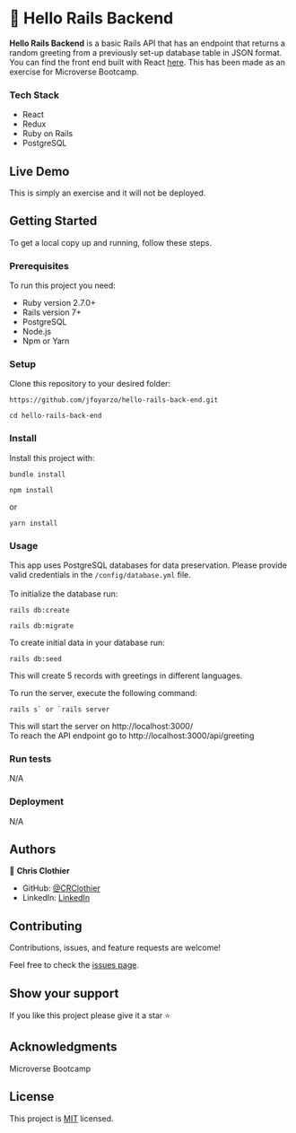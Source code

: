 # 📖 Hello Rails Backend
**Hello Rails Backend** is a basic Rails API that has an endpoint that returns a random greeting from a previously set-up database table in JSON format. You can find the front end built with React [here](https://github.com/crclothier/hello-react-front-end).  This has been made as an exercise for Microverse Bootcamp.

### Tech Stack
- React
- Redux
- Ruby on Rails
- PostgreSQL

## Live Demo

This is simply an exercise and it will not be deployed.

## Getting Started

To get a local copy up and running, follow these steps.

### Prerequisites
To run this project you need:
- Ruby version 2.7.0+
- Rails version 7+
- PostgreSQL
- Node.js
- Npm or Yarn

### Setup

Clone this repository to your desired folder:

```
https://github.com/jfoyarzo/hello-rails-back-end.git
```

```
cd hello-rails-back-end
```

### Install

Install this project with:

```
bundle install
```
```
npm install
```
or
```
yarn install
```

### Usage

This app uses PostgreSQL databases for data preservation. Please provide valid credentials in the `/config/database.yml` file.<br><br>
To initialize the database run:<br>
```
rails db:create
```
```
rails db:migrate
```
To create initial data in your database run:
```
rails db:seed
```
This will create 5 records with greetings in different languages.

To run the server, execute the following command:
```
rails s` or `rails server
```
This will start the server on http://localhost:3000/<br>
To reach the API endpoint go to http://localhost:3000/api/greeting

### Run tests
N/A

### Deployment
N/A

## Authors

👤 **Chris Clothier**

- GitHub: [@CRClothier](https://github.com/crclothier)
- LinkedIn: [LinkedIn](https://www.linkedin.com/in/crclothier)

## Contributing

Contributions, issues, and feature requests are welcome!

Feel free to check the [issues page](https://github.com/crclothier/hello-rails-back-end/issues/).

## Show your support

If you like this project please give it a star ⭐

## Acknowledgments
Microverse Bootcamp

## License

This project is [MIT](./LICENSE) licensed.